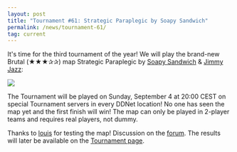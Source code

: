 ```yaml
---
layout: post
title: "Tournament #61: Strategic Paraplegic by Soapy Sandwich"
permalink: /news/tournament-61/
tag: current
---
```


It's time for the third tournament of the year! We will play the brand-new Brutal (★★★✰✰) map Strategic Paraplegic by [Soapy Sandwich](https://ddnet.tw/mappers/Soapy-32-Sandwich/) & [Jimmy Jazz](https://ddnet.tw/mappers/Jimmy-32-Jazz/):

[<img class="demo" src="/Strategic_Paraplegic.png" />](//forum.ddnet.tw/viewtopic.php?f=114&t=7527)

The Tournament will be played on Sunday, September 4 at 20:00 CEST on special Tournament servers in every DDNet location! No one has seen the map yet and the first finish will win! The map can only be played in 2-player teams and requires real players, not dummy.

Thanks to [louis](/mappers/louis/) for testing the map! Discussion on the [forum](//forum.ddnet.tw/viewtopic.php?f=114&t=7527). The results will later be available on the [Tournament page](/tournaments/61/).
